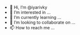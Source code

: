- 👋 Hi, I’m @iyarivky
- 👀 I’m interested in ...
- 🌱 I’m currently learning ...
- 💞️ I’m looking to collaborate on ...
- 📫 How to reach me ...

<!---
iyarivky/iyarivky is a ✨ special ✨ repository because its `README.md` (this file) appears on your GitHub profile.
You can click the Preview link to take a look at your changes.
--->
